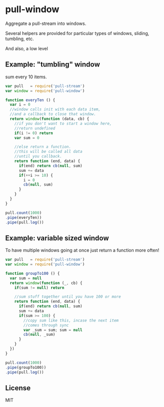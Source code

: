 # pull-window

Aggregate a pull-stream into windows.

Several helpers are provided for particular types of windows,
sliding, tumbling, etc.

And also, a low level 

## Example: "tumbling" window

sum every 10 items.

``` js
var pull   = require('pull-stream')
var window = require('pull-window')

function everyTen () {
  var i = 0
  //window calls init with each data item,
  //and a callback to close that window.
  return window(function (data, cb) {
    //if you don't want to start a window here,
    //return undefined
    if(i != 0) return
    var sum = 0

    //else return a function.
    //this will be called all data
    //until you callback.
    return function (end, data) {
      if(end) return cb(null, sum)
      sum += data
      if(++i >= 10) {
        i = 0
        cb(null, sum)
      }
    }
  }
}

pull.count(1000)
.pipe(everyTen))
.pipe(pull.log())
```

## Example: variable sized window

To have multiple windows going at once
just return a function more often!

``` js
var pull   = require('pull-stream')
var window = require('pull-window')

function groupTo100 () {
  var sum = null
  return window(function (_, cb) {
    if(sum != null) return

    //sum stuff together until you have 100 or more
    return function (end, data) {
      if(end) return cb(null, sum)
      sum += data
      if(sum >= 100) {
        //copy sum like this, incase the next item
        //comes through sync
        var _sum = sum; sum = null
        cb(null, _sum)
      }
    }
  })
}

pull.count(1000)
.pipe(groupTo100))
.pipe(pull.log())
```

## License

MIT
